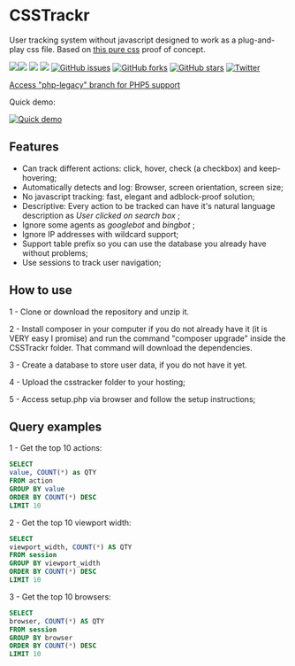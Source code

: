 # CSSTrackr

User tracking system without javascript designed to work as a plug-and-play css file. Based on [this pure css](https://github.com/jbtronics/CrookedStyleSheets) proof of concept.

![](https://github.com/lucaasleaal/csstrackr/blob/master/csstrackr-logo.svg)![](https://img.shields.io/badge/PHP-7%2B-ff69b4.svg) ![](https://img.shields.io/badge/MySQL-5.7%2B-ff69b4.svg) ![](https://img.shields.io/github/license/mashape/apistatus.svg)  [![GitHub issues](https://img.shields.io/github/issues/lucaasleaal/csstrackr.svg)](https://github.com/lucaasleaal/csstrackr/issues) [![GitHub forks](https://img.shields.io/github/forks/lucaasleaal/csstrackr.svg)](https://github.com/lucaasleaal/csstrackr/network) [![GitHub stars](https://img.shields.io/github/stars/lucaasleaal/csstrackr.svg)](https://github.com/lucaasleaal/csstrackr/stargazers) [![Twitter](https://img.shields.io/twitter/url/https/github.com/lucaasleaal/csstrackr.svg?style=social)](https://twitter.com/intent/tweet?text=Wow:&url=https%3A%2F%2Fgithub.com%2Flucaasleaal%2Fcsstrackr) 

[Access "php-legacy" branch for PHP5 support](/lucaasleaal/CSSTrackr/tree/php-legacy)

Quick demo:

[![Quick demo](https://img.youtube.com/vi/bRHleCzlXwo/0.jpg)](https://www.youtube.com/watch?v=bRHleCzlXwo)

## Features

- Can track different actions: click, hover, check (a checkbox) and keep-hovering;
- Automatically detects and log: Browser, screen orientation, screen size;
- No javascript tracking: fast, elegant and adblock-proof solution;
- Descriptive: Every action to be tracked can have it's natural language description as *User clicked on search box* ;
- Ignore some agents as *googlebot* and *bingbot* ;
- Ignore IP addresses with wildcard support;
- Support table prefix so you can use the database you already have without problems;
- Use sessions to track user navigation;


## How to use

1 - Clone or download the repository and unzip it.

2 - Install composer in your computer if you do not already have it (it is VERY easy I promise) and run the command "composer upgrade" inside the CSSTrackr folder. That command will download the dependencies.

3 - Create a database to store user data, if you do not have it yet.

4 - Upload the csstracker folder to your hosting;

5 - Access setup.php via browser and follow the setup instructions;

## Query examples

1 - Get the top 10 actions:

```sql
SELECT
value, COUNT(*) as QTY
FROM action
GROUP BY value
ORDER BY COUNT(*) DESC
LIMIT 10
```
2 - Get the top 10 viewport width:

```sql
SELECT
viewport_width, COUNT(*) AS QTY
FROM session
GROUP BY viewport_width
ORDER BY COUNT(*) DESC
LIMIT 10
```
3 - Get the top 10 browsers:

```sql
SELECT
browser, COUNT(*) AS QTY
FROM session
GROUP BY browser
ORDER BY COUNT(*) DESC
LIMIT 10
```
